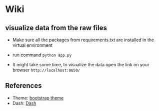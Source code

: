 # Wiki

## visualize data from the raw files
- Make sure all the packages from requirements.txt are installed in the virtual environment
  
- run command `python app.py` 
  
- It might take some time, to visualize the data open the link on your browser `http://localhost:8050/`

## References
- Theme: [bootstrap theme](https://dash-bootstrap-components.opensource.faculty.ai/examples/iris/)
- Dash: [Dash](https://dash.plotly.com/)